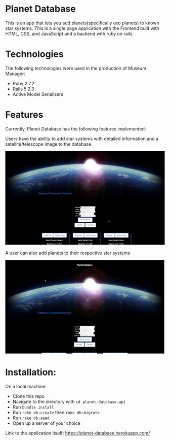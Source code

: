 # Planet Database
This is an app that lets you add planets(specifically exo planets) to known star systems. This is a single page application with the Frontend built with HTML, CSS, and JavaScript and a backend with ruby on rails.

# Technologies
The following technologies were used in the production of Museum Manager:

- Ruby 2.7.2
- Rails 5.2.3
- Active Model Serializers

# Features
Currently, Planet Database has the following features implemented:

Users have the ability to add star systems with detailed information and a satellite/telescope image to the database.

<img src="./addstar.gif" alt="Star GIF" width="600" height="295">

A user can also add planets to their respective star systems

<img src="./addplanet.gif" alt="Planet GIF" width="600" height="295">

# Installation:

On a local machine:

- Clone this repo
- Navigate to the directory with `cd planet-database-api`
- Run `bundle install`
- Run `rake db:create` then `rake db:migrate`
- Run `rake db:seed`
- Open up a server of your choice

Link to the application itself: https://planet-database.herokuapp.com/
